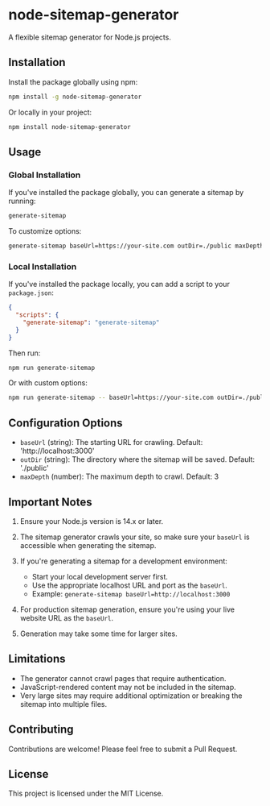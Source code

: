 # node-sitemap-generator

A flexible sitemap generator for Node.js projects.

## Installation

Install the package globally using npm:

```bash
npm install -g node-sitemap-generator
```

Or locally in your project:

```bash
npm install node-sitemap-generator
```

## Usage

### Global Installation

If you've installed the package globally, you can generate a sitemap by running:

```bash
generate-sitemap
```

To customize options:

```bash
generate-sitemap baseUrl=https://your-site.com outDir=./public maxDepth=5
```

### Local Installation

If you've installed the package locally, you can add a script to your `package.json`:

```json
{
  "scripts": {
    "generate-sitemap": "generate-sitemap"
  }
}
```

Then run:

```bash
npm run generate-sitemap
```

Or with custom options:

```bash
npm run generate-sitemap -- baseUrl=https://your-site.com outDir=./public maxDepth=5
```

## Configuration Options

- `baseUrl` (string): The starting URL for crawling. Default: 'http://localhost:3000'
- `outDir` (string): The directory where the sitemap will be saved. Default: './public'
- `maxDepth` (number): The maximum depth to crawl. Default: 3

## Important Notes

1. Ensure your Node.js version is 14.x or later.

2. The sitemap generator crawls your site, so make sure your `baseUrl` is accessible when generating the sitemap.

3. If you're generating a sitemap for a development environment:

   - Start your local development server first.
   - Use the appropriate localhost URL and port as the `baseUrl`.
   - Example: `generate-sitemap baseUrl=http://localhost:3000`

4. For production sitemap generation, ensure you're using your live website URL as the `baseUrl`.

5. Generation may take some time for larger sites.

## Limitations

- The generator cannot crawl pages that require authentication.
- JavaScript-rendered content may not be included in the sitemap.
- Very large sites may require additional optimization or breaking the sitemap into multiple files.

## Contributing

Contributions are welcome! Please feel free to submit a Pull Request.

## License

This project is licensed under the MIT License.
